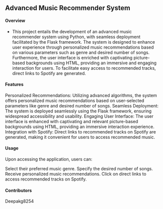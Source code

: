 ## Advanced Music Recommender System

#### Overview
- This project entails the development of an advanced music recommender system using Python, with seamless deployment facilitated by the Flask framework. The system is designed to enhance user experience through personalized music recommendations based on various parameters such as genre and desired number of songs. Furthermore, the user interface is enriched with captivating picture-based backgrounds using HTML, providing an immersive and engaging interaction for users. To facilitate easy access to recommended tracks, direct links to Spotify are generated.

#### Features
Personalized Recommendations: Utilizing advanced algorithms, the system offers personalized music recommendations based on user-selected parameters like genre and desired number of songs.
Seamless Deployment: The system is deployed seamlessly using the Flask framework, ensuring widespread accessibility and usability.
Engaging User Interface: The user interface is enhanced with captivating and relevant picture-based backgrounds using HTML, providing an immersive interaction experience.
Integration with Spotify: Direct links to recommended tracks on Spotify are generated, making it convenient for users to access recommended music.

#### Usage
Upon accessing the application, users can:

Select their preferred music genre.
Specify the desired number of songs.
Receive personalized music recommendations.
Click on direct links to access recommended tracks on Spotify.

#### Contributors
Deepakg8254
